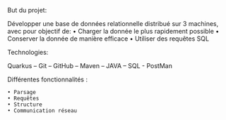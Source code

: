 But du projet:

Développer une base de données relationnelle distribué sur 3 machines, avec pour objectif de:
    • Charger la donnée le plus rapidement possible
    • Conserver la donnée de manière efficace
    • Utiliser des requêtes SQL


Technologies:

Quarkus – Git – GitHub – Maven – JAVA – SQL - PostMan



Différentes fonctionnalités : 


    • Parsage 
    • Requêtes 
    • Structure 
    • Communication réseau
